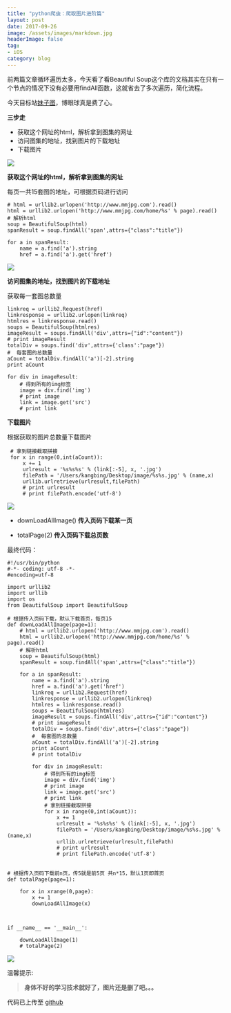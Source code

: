 ```yaml
---
title: "python爬虫：爬取图片进阶篇"
layout: post
date: 2017-09-26
image: /assets/images/markdown.jpg
headerImage: false
tag:
- iOS
category: blog
---
```




前两篇文章循环遍历太多，今天看了看Beautiful Soup这个库的文档其实在只有一个节点的情况下没有必要用findAll函数，这就省去了多次遍历，简化流程。

今天目标站[妹子图](http://www.mmjpg.com/)，博眼球真是费了心。

**三步走**

* 获取这个网址的html，解析拿到图集的网址
* 访问图集的地址，找到图片的下载地址
* 下载图片


![](https://ws1.sinaimg.cn/large/9e1008a3ly1fjwzb0180nj20s10kfqi9.jpg)

**获取这个网址的html，解析拿到图集的网址**

每页一共15套图的地址，可根据页码进行访问

	# html = urllib2.urlopen('http://www.mmjpg.com').read()
    html = urllib2.urlopen('http://www.mmjpg.com/home/%s' % page).read()
    # 解析html
    soup = BeautifulSoup(html)
    spanResult = soup.findAll('span',attrs={"class":"title"})
	
    for a in spanResult:
        name = a.find('a').string
        href = a.find('a').get('href')
        


![](https://ws1.sinaimg.cn/large/9e1008a3ly1fjx0zk4s6wj20sc0mnqfy.jpg)

**访问图集的地址，找到图片的下载地址**

获取每一套图总数量

	linkreq = urllib2.Request(href)
    linkresponse = urllib2.urlopen(linkreq)
    htmlres = linkresponse.read()
    soups = BeautifulSoup(htmlres)
    imageResult = soups.findAll('div',attrs={"id":"content"})
    # print imageResult
    totalDiv = soups.find('div',attrs={'class':"page"})
    #  每套图的总数量
    aCount = totalDiv.findAll('a')[-2].string
    print aCount
	
    for div in imageResult:
        # 得到所有的img标签
        image = div.find('img')
        # print image
        link = image.get('src')
        # print link
	
	
**下载图片**

根据获取的图片总数量下载图片

	 # 拿到链接截取拼接
     for x in range(0,int(aCount)):
         x += 1
         urlresult = '%s%s%s' % (link[:-5], x, '.jpg')
         filePath = '/Users/kangbing/Desktop/image/%s%s.jpg' % (name,x)
         urllib.urlretrieve(urlresult,filePath)
         # print urlresult
         # print filePath.encode('utf-8')	
	

![](https://ws1.sinaimg.cn/large/9e1008a3ly1fjwzbse6nwg20ac0isx6p.gif)


* downLoadAllImage() **传入页码下载某一页**

* totalPage(2) 	**传入页码下载总页数**


最终代码：

	#!/usr/bin/python
	#-*- coding: utf-8 -*-
	#encoding=utf-8
	
	import urllib2
	import urllib
	import os
	from BeautifulSoup import BeautifulSoup
	
	# 根据传入页码下载，默认下载首页，每页15
	def downLoadAllImage(page=1):
	    # html = urllib2.urlopen('http://www.mmjpg.com').read()
	    html = urllib2.urlopen('http://www.mmjpg.com/home/%s' % page).read()
	    # 解析html
	    soup = BeautifulSoup(html)
	    spanResult = soup.findAll('span',attrs={"class":"title"})
	
	    for a in spanResult:
	        name = a.find('a').string
	        href = a.find('a').get('href')
	        linkreq = urllib2.Request(href)
	        linkresponse = urllib2.urlopen(linkreq)
	        htmlres = linkresponse.read()
	        soups = BeautifulSoup(htmlres)
	        imageResult = soups.findAll('div',attrs={"id":"content"})
	        # print imageResult
	        totalDiv = soups.find('div',attrs={'class':"page"})
	        #  每套图的总数量
	        aCount = totalDiv.findAll('a')[-2].string
	        print aCount
	        # print totalDiv
	
	        for div in imageResult:
	            # 得到所有的img标签
	            image = div.find('img')
	            # print image
	            link = image.get('src')
	            # print link
	            # 拿到链接截取拼接
	            for x in range(0,int(aCount)):
	                x += 1
	                urlresult = '%s%s%s' % (link[:-5], x, '.jpg')
	                filePath = '/Users/kangbing/Desktop/image/%s%s.jpg' % (name,x)
	                urllib.urlretrieve(urlresult,filePath)
	                # print urlresult
	                # print filePath.encode('utf-8')
	
	
	# 根据传入页码下载前n页，传5就是前5页 共n*15，默认1页即首页
	def totalPage(page=1):
	
	    for x in xrange(0,page):
	        x += 1
	        downLoadAllImage(x)
	
	
	
	if __name__ == '__main__':
	
	    downLoadAllImage(1)
	    # totalPage(2)
	
		    


![](https://ws1.sinaimg.cn/large/9e1008a3ly1fjx3sz7616j20a70evjsm.jpg)

温馨提示:
> **身体不好的学习技术就好了，图片还是删了吧。。。**

代码已上传至 [github](https://github.com/kangbingbing/python)






